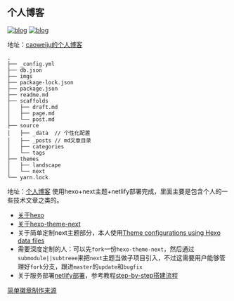 ## 个人博客
[![blog](https://img.shields.io/badge/build-passed-green.svg)](https://github.com/caoweiju/tc_blog)
[![blog](https://img.shields.io/badge/version-v0.0.1-orange.svg)](https://www.caoweiju.com/)

地址：[caoweiju的个人博客](https://www.caoweiju.com)
````
.
├── _config.yml
├── db.json
├── imgs
├── package-lock.json
├── package.json
├── readme.md
├── scaffolds
│   ├── draft.md
│   ├── page.md
│   └── post.md
├── source
│   ├── _data  // 个性化配置
│   ├── _posts // md文章目录
│   ├── categories
│   └── tags
├── themes
│   ├── landscape
│   └── next
└── yarn.lock

````
地址：[个人博客](https://www.caoweiju.com)
使用hexo+next主题+netlify部署完成，里面主要是包含个人的一些技术文章之类的。

* [关于hexo](https://github.com/hexojs/hexo)
* [关于hexo-theme-next](https://github.com/iissnan/hexo-theme-next)
* 关于简单定制next主题部分，本人使用[Theme configurations using Hexo data files](https://github.com/iissnan/hexo-theme-next/issues/328)
* 需要深度定制的人：可以先`fork`一份`hexo-theme-next`，然后通过`submodule||subtreee`来把`next`主题当做子项目引入，不过这需要用户能够管理好`fork`分支，跟进`master`的`update`和`bugfix`
* 关于服务部署[netlify部署](https://app.netlify.com)，参考教程[step-by-step搭建流程](https://www.netlify.com/blog/2015/10/26/a-step-by-step-guide-hexo-on-netlify/)

[简单徽章制作来源](https://shields.io/)